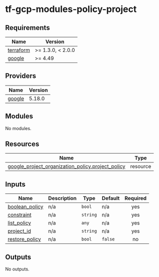 # tf-gcp-modules-policy-project

<!-- BEGINNING OF PRE-COMMIT-TERRAFORM DOCS HOOK -->
## Requirements

| Name | Version |
|------|---------|
| <a name="requirement_terraform"></a> [terraform](#requirement\_terraform) | >= 1.3.0, < 2.0.0 |
| <a name="requirement_google"></a> [google](#requirement\_google) | >= 4.49 |

## Providers

| Name | Version |
|------|---------|
| <a name="provider_google"></a> [google](#provider\_google) | 5.18.0 |

## Modules

No modules.

## Resources

| Name | Type |
|------|------|
| [google_project_organization_policy.project_policy](https://registry.terraform.io/providers/hashicorp/google/latest/docs/resources/project_organization_policy) | resource |

## Inputs

| Name | Description | Type | Default | Required |
|------|-------------|------|---------|:--------:|
| <a name="input_boolean_policy"></a> [boolean\_policy](#input\_boolean\_policy) | n/a | `bool` | n/a | yes |
| <a name="input_constraint"></a> [constraint](#input\_constraint) | n/a | `string` | n/a | yes |
| <a name="input_list_policy"></a> [list\_policy](#input\_list\_policy) | n/a | `any` | n/a | yes |
| <a name="input_project_id"></a> [project\_id](#input\_project\_id) | n/a | `string` | n/a | yes |
| <a name="input_restore_policy"></a> [restore\_policy](#input\_restore\_policy) | n/a | `bool` | `false` | no |

## Outputs

No outputs.
<!-- END OF PRE-COMMIT-TERRAFORM DOCS HOOK -->
